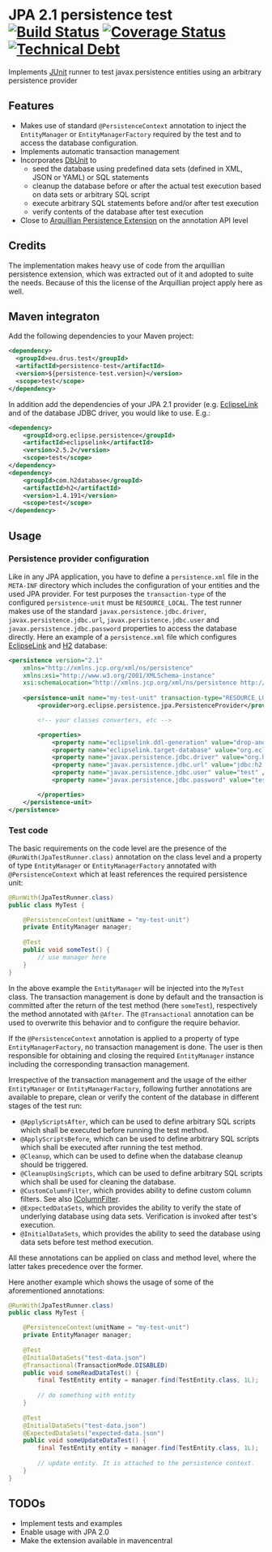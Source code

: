 # JPA 2.1 persistence test [![Build Status](https://travis-ci.org/dadrus/persistence-test.svg?branch=master)](https://travis-ci.org/dadrus/persistence-test) [![Coverage Status](https://img.shields.io/sonar/http/sonarqube.com/eu.drus.test:persistence-test/coverage.svg?maxAge=3600)](https://sonarqube.com/dashboard/index?id=eu.drus.test%3Apersistence-test)[![Technical Debt](https://img.shields.io/sonar/http/sonarqube.com/eu.drus.test:persistence-test/tech_debt.svg?maxAge=3600)](https://sonarqube.com/dashboard/index?id=eu.drus.test%3Apersistence-test)

Implements [JUnit](http://junit.org) runner to test javax.persistence entities using an arbitrary persistence provider

## Features

- Makes use of standard `@PersistenceContext` annotation to inject the `EntityManager` or `EntityManagerFactory` required by the test and to access the database configuration.
- Implements automatic transaction management
- Incorporates [DbUnit](http://dbunit.sourceforge.net) to
	- seed the database using predefined data sets (defined in XML, JSON or YAML) or SQL statements
	- cleanup the database before or after the actual test execution based on data sets or arbitrary SQL script
	- execute arbitrary SQL statements before and/or after test execution
	- verify contents of the database after test execution
- Close to [Arquillian Persistence Extension](http://arquillian.org/modules/persistence-extension) on the annotation API level
	
## Credits

The implementation makes heavy use of code from the arquillian persistence extension, which was extracted out of it and adopted to suite the needs.
Because of this the license of the Arquillian project apply here as well.

## Maven integraton

Add the following dependencies to your Maven project:

```xml
<dependency>
  <groupId>eu.drus.test</groupId>
  <artifactId>persistence-test</artifactId>
  <version>${persistence-test.version}</version>
  <scope>test</scope>
</dependency>
```

In addition add the dependencies of your JPA 2.1 provider (e.g. [EclipseLink](http://www.eclipse.org/eclipselink) and of the database JDBC driver, you would like to use.
E.g.:

```xml
<dependency>
    <groupId>org.eclipse.persistence</groupId>
    <artifactId>eclipselink</artifactId>
    <version>2.5.2</version>
    <scope>test</scope>
</dependency>
<dependency>
    <groupId>com.h2database</groupId>
    <artifactId>h2</artifactId>
    <version>1.4.191</version>
    <scope>test</scope>
</dependency>
```

## Usage

### Persistence provider configuration

Like in any JPA application, you have to define a `persistence.xml` file in the `META-INF` directory which includes the configuration of your entities
and the used JPA provider. For test purposes the `transaction-type` of the configured `persistence-unit` must be `RESOURCE_LOCAL`. The test runner makes
use of the standard `javax.persistence.jdbc.driver`, `javax.persistence.jdbc.url`, `javax.persistence.jdbc.user` and `javax.persistence.jdbc.password`
properties to access the database directly. Here an example of a `persistence.xml` file which configures [EclipseLink](http://www.eclipse.org/eclipselink)
and [H2](http://www.h2database.com/html/main.html) database:

```xml
<persistence version="2.1"
    xmlns="http://xmlns.jcp.org/xml/ns/persistence" 
	xmlns:xsi="http://www.w3.org/2001/XMLSchema-instance"
    xsi:schemaLocation="http://xmlns.jcp.org/xml/ns/persistence http://www.oracle.com/webfolder/technetwork/jsc/xml/ns/persistence/persistence_2_1.xsd">
	
	<persistence-unit name="my-test-unit" transaction-type="RESOURCE_LOCAL">
        <provider>org.eclipse.persistence.jpa.PersistenceProvider</provider>

        <!-- your classes converters, etc -->

        <properties>
            <property name="eclipselink.ddl-generation" value="drop-and-create-tables" />
            <property name="eclipselink.target-database" value="org.eclipse.persistence.platform.database.H2Platform" />
            <property name="javax.persistence.jdbc.driver" value="org.h2.Driver" />
            <property name="javax.persistence.jdbc.url" value="jdbc:h2:mem:serviceEnablerDB;DB_CLOSE_DELAY=-1" />
            <property name="javax.persistence.jdbc.user" value="test" />
            <property name="javax.persistence.jdbc.password" value="test" />

        </properties>
    </persistence-unit>
</persistence>
```

### Test code

The basic requirements on the code level are the presence of the `@RunWith(JpaTestRunner.class)` annotation on the class level and a property of type 
`EntityManager` or `EntityManagerFactory` annotated with `@PersistenceContext` which at least references the required persistence unit:

```java
@RunWith(JpaTestRunner.class)
public class MyTest {

    @PersistenceContext(unitName = "my-test-unit")
    private EntityManager manager;
	
	@Test
	public void someTest() {
		// use manager here
	}
}
```

In the above example the `EntityManager` will be injected into the `MyTest` class. The transaction management is done by default and the transaction is
committed after the return of the test method (here `someTest`), respectively the method annotated with `@After`. The `@Transactional` annotation can be
used to overwrite this behavior and to configure the require behavior.

If the `@PersistenceContext` annotation is applied to a property of type `EntityManagerFactory`, no transaction management is done. The user is then
responsible for obtaining and closing the required `EntityManager` instance including the corresponding transaction management.

Irrespective of the transaction management and the usage of the either `EntityManager` or `EntityManagerFactory`, following further annotations are
available to prepare, clean or verify the content of the database in different stages of the test run:

- `@ApplyScriptsAfter`, which can be used to define arbitrary SQL scripts which shall be executed before running the test method.
- `@ApplyScriptsBefore`, which can be used to define arbitrary SQL scripts which shall be executed after running the test method.
- `@Cleanup`, which can be used to define when the database cleanup should be triggered.
- `@CleanupUsingScripts`, which can be used to define arbitrary SQL scripts which shall be used for cleaning the database.
- `@CustomColumnFilter`, which provides ability to define custom column filters. See also [IColumnFilter](http://www.dbunit.org/faq.html#columnfilter).
- `@ExpectedDataSets`, which provides the ability to verify the state of underlying database using data sets. Verification is invoked after test's execution.
- `@InitialDataSets`, which provides the ability to seed the database using data sets before test method execution.

All these annotations can be applied on class and method level, where the latter takes precedence over the former.

Here another example which shows the usage of some of the aforementioned annotations:

```java
@RunWith(JpaTestRunner.class)
public class MyTest {

    @PersistenceContext(unitName = "my-test-unit")
    private EntityManager manager;
	
	@Test
	@InitialDataSets("test-data.json")
    @Transactional(TransactionMode.DISABLED)
	public void someReadDataTest() {
		final TestEntity entity = manager.find(TestEntity.class, 1L);
		
		// do something with entity
	}
	
	@Test
	@InitialDataSets("test-data.json")
	@ExpectedDataSets("expected-data.json")
	public void someUpdateDataTest() {
		final TestEntity entity = manager.find(TestEntity.class, 1L);
		
		// update entity. It is attached to the persistence context.
	}
}
```

## TODOs

- Implement tests and examples
- Enable usage with JPA 2.0
- Make the extension available in mavencentral
